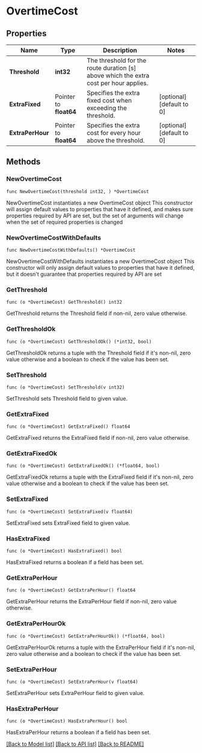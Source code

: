 # OvertimeCost

## Properties

Name | Type | Description | Notes
------------ | ------------- | ------------- | -------------
**Threshold** | **int32** | The threshold for the route duration [s] above which the extra cost per hour applies. | 
**ExtraFixed** | Pointer to **float64** | Specifies the extra fixed cost when exceeding the threshold. | [optional] [default to 0]
**ExtraPerHour** | Pointer to **float64** | Specifies the extra cost for every hour above the threshold. | [optional] [default to 0]

## Methods

### NewOvertimeCost

`func NewOvertimeCost(threshold int32, ) *OvertimeCost`

NewOvertimeCost instantiates a new OvertimeCost object
This constructor will assign default values to properties that have it defined,
and makes sure properties required by API are set, but the set of arguments
will change when the set of required properties is changed

### NewOvertimeCostWithDefaults

`func NewOvertimeCostWithDefaults() *OvertimeCost`

NewOvertimeCostWithDefaults instantiates a new OvertimeCost object
This constructor will only assign default values to properties that have it defined,
but it doesn't guarantee that properties required by API are set

### GetThreshold

`func (o *OvertimeCost) GetThreshold() int32`

GetThreshold returns the Threshold field if non-nil, zero value otherwise.

### GetThresholdOk

`func (o *OvertimeCost) GetThresholdOk() (*int32, bool)`

GetThresholdOk returns a tuple with the Threshold field if it's non-nil, zero value otherwise
and a boolean to check if the value has been set.

### SetThreshold

`func (o *OvertimeCost) SetThreshold(v int32)`

SetThreshold sets Threshold field to given value.


### GetExtraFixed

`func (o *OvertimeCost) GetExtraFixed() float64`

GetExtraFixed returns the ExtraFixed field if non-nil, zero value otherwise.

### GetExtraFixedOk

`func (o *OvertimeCost) GetExtraFixedOk() (*float64, bool)`

GetExtraFixedOk returns a tuple with the ExtraFixed field if it's non-nil, zero value otherwise
and a boolean to check if the value has been set.

### SetExtraFixed

`func (o *OvertimeCost) SetExtraFixed(v float64)`

SetExtraFixed sets ExtraFixed field to given value.

### HasExtraFixed

`func (o *OvertimeCost) HasExtraFixed() bool`

HasExtraFixed returns a boolean if a field has been set.

### GetExtraPerHour

`func (o *OvertimeCost) GetExtraPerHour() float64`

GetExtraPerHour returns the ExtraPerHour field if non-nil, zero value otherwise.

### GetExtraPerHourOk

`func (o *OvertimeCost) GetExtraPerHourOk() (*float64, bool)`

GetExtraPerHourOk returns a tuple with the ExtraPerHour field if it's non-nil, zero value otherwise
and a boolean to check if the value has been set.

### SetExtraPerHour

`func (o *OvertimeCost) SetExtraPerHour(v float64)`

SetExtraPerHour sets ExtraPerHour field to given value.

### HasExtraPerHour

`func (o *OvertimeCost) HasExtraPerHour() bool`

HasExtraPerHour returns a boolean if a field has been set.


[[Back to Model list]](../README.md#documentation-for-models) [[Back to API list]](../README.md#documentation-for-api-endpoints) [[Back to README]](../README.md)



